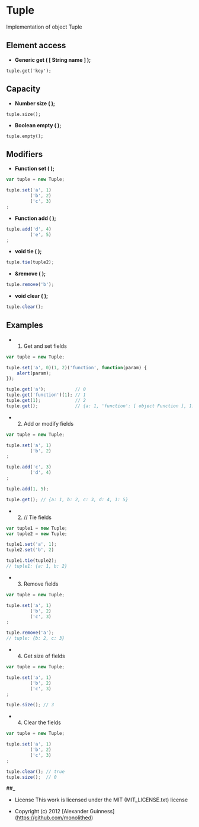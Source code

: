 # Tuple

Implementation of object Tuple

## Element access

* **Generic get ( [ String name ] );**<br />

```javascrip
tuple.get('key');
```

## Capacity

* **Number size ( );**<br />

```javascrip
tuple.size();
```

* **Boolean empty ( );**<br />

```javascrip
tuple.empty();
```

## Modifiers

* **Function set ( );**<br />

```javascript
var tuple = new Tuple;

tuple.set('a', 1)
         ('b', 2)
         ('c', 3)
;
```

* **Function add ( );**<br />

```javascript
tuple.add('d', 4)
         ('e', 5)
;
```

* **void tie ( );**<br />

```javascript
tuple.tie(tuple2);
```

* **&remove ( );**<br />

```javascript
tuple.remove('b');
```

* **void clear ( );**<br />

```javascript
tuple.clear();
```

## Examples

* 1. Get and set fields

```javascript
var tuple = new Tuple;

tuple.set('a', 0)(1, 2)('function', function(param) {
	alert(param);
});

tuple.get('a');           // 0
tuple.get('function')(1); // 1
tuple.get(1);             // 2
tuple.get();              // {a: 1, 'function': [ object Function ], 1: 2}
```


* 2. Add or modify fields

```javascript
var tuple = new Tuple;

tuple.set('a', 1)
         ('b', 2)
;

tuple.add('c', 3)
         ('d', 4)
;

tuple.add(1, 5);

tuple.get(); // {a: 1, b: 2, c: 3, d: 4, 1: 5}
```

* 2. // Tie fields

```javascript
var tuple1 = new Tuple;
var tuple2 = new Tuple;

tuple1.set('a', 1);
tuple2.set('b', 2)

tuple1.tie(tuple2);
// tuple1: {a: 1, b: 2}
```

* 3. Remove fields

```javascript
var tuple = new Tuple;

tuple.set('a', 1)
         ('b', 2)
         ('c', 3)
;

tuple.remove('a');
// tuple: {b: 2, c: 3}
```


* 4. Get size of fields

```javascript
var tuple = new Tuple;

tuple.set('a', 1)
         ('b', 2)
         ('c', 3)
;

tuple.size(); // 3
```

* 4. Clear the fields

```javascript
var tuple = new Tuple;

tuple.set('a', 1)
         ('b', 2)
         ('c', 3)
;

tuple.clear(); // true
tuple.size();  // 0
```


##_

* License
   This work is licensed under the MIT (MIT_LICENSE.txt) license

* Copyright (c) 2012 [Alexander Guinness] (https://github.com/monolithed)

